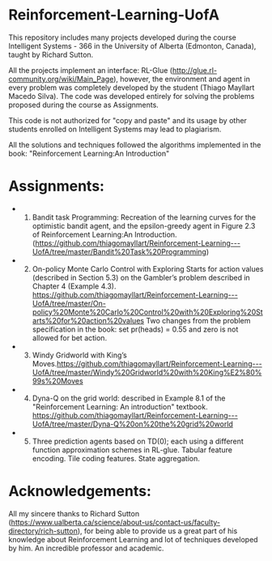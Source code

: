 # Reinforcement-Learning-UofA
This repository includes many projects developed during the course Intelligent Systems - 366 in the University of Alberta (Edmonton, Canada), taught by Richard Sutton.

All the projects implement an interface: RL-Glue (http://glue.rl-community.org/wiki/Main_Page), however, the environment and agent in every problem was completely developed by the student (Thiago Mayllart Macedo Silva).
The code was developed entirely for solving the problems proposed during the course as Assignments.

This code is not authorized for "copy and paste" and its usage by other students enrolled on Intelligent Systems may lead to plagiarism.

All the solutions and techniques followed the algorithms implemented in the book: "Reinforcement Learning:An Introduction"

# Assignments:

- 1. Bandit task Programming: Recreation of the learning curves for the optimistic bandit agent, and the epsilon-greedy agent in Figure 2.3 of Reinforcement Learning:An Introduction.(https://github.com/thiagomayllart/Reinforcement-Learning---UofA/tree/master/Bandit%20Task%20Programming)

- 2. On-policy Monte Carlo Control with Exploring Starts for action values (described in Section
5.3) on the Gambler’s problem described in Chapter 4 (Example 4.3). https://github.com/thiagomayllart/Reinforcement-Learning---UofA/tree/master/On-policy%20Monte%20Carlo%20Control%20with%20Exploring%20Starts%20for%20action%20values
  Two changes from the problem specification in the book: set pr(heads) = 0.55 and zero is not allowed for bet action.
  
- 3. Windy Gridworld with King’s Moves.https://github.com/thiagomayllart/Reinforcement-Learning---UofA/tree/master/Windy%20Gridworld%20with%20King%E2%80%99s%20Moves

- 4. Dyna-Q on the grid world: described in Example 8.1 of the "Reinforcement Learning: An introduction" textbook. https://github.com/thiagomayllart/Reinforcement-Learning---UofA/tree/master/Dyna-Q%20on%20the%20grid%20world

- 5. Three prediction agents based on TD(0); each using a different function approximation schemes in RL-glue.
  Tabular feature encoding.
  Tile coding features.
  State aggregation.
  

# Acknowledgements:

All my sincere thanks to Richard Sutton (https://www.ualberta.ca/science/about-us/contact-us/faculty-directory/rich-sutton), for being able to provide us a great part of his knowledge about Reinforcement Learning and lot of techniques developed by him. An incredible professor and academic.
